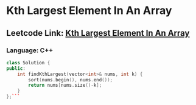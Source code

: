 # Kth Largest Element In An Array

## Leetcode Link: [Kth Largest Element In An Array](https://leetcode.com/problems/kth-largest-element-in-an-array/)
### Language: C++

```cpp
class Solution {
public:
    int findKthLargest(vector<int>& nums, int k) {
        sort(nums.begin(), nums.end());
        return nums[nums.size()-k];
    }
};```



